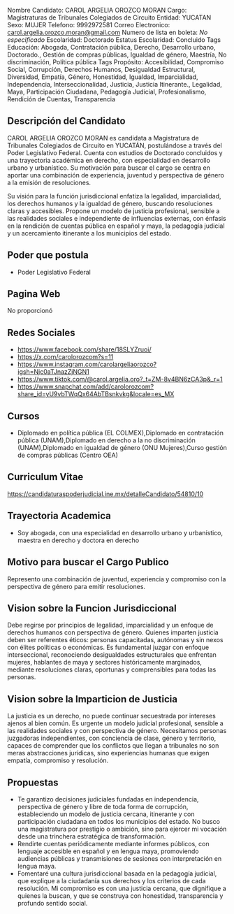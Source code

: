 Nombre Candidato: CAROL ARGELIA OROZCO MORAN
Cargo: Magistraturas de Tribunales Colegiados de Circuito
Entidad: YUCATAN
Sexo: MUJER
Telefono: 9992972581
Correo Electronico: carol.argelia.orozco.moran@gmail.com
Numero de lista en boleta: *No especificado*
Escolaridad: Doctorado
Estatus Escolaridad: Concluido
Tags Educación: Abogada, Contratación pública, Derecho, Desarrollo urbano, Doctorado., Gestión de compras públicas, Igualdad de género, Maestría, No discriminación, Política pública
Tags Propósito: Accesibilidad, Compromiso Social, Corrupción, Derechos Humanos, Desigualdad Estructural, Diversidad, Empatía, Género, Honestidad, Igualdad, Imparcialidad, Independencia, Interseccionalidad, Justicia, Justicia Itinerante., Legalidad, Maya, Participación Ciudadana, Pedagogía Judicial, Profesionalismo, Rendición de Cuentas, Transparencia


## Descripción del Candidato 

CAROL ARGELIA OROZCO MORAN es candidata a Magistratura de Tribunales Colegiados de Circuito en YUCATÁN, postulándose a través del Poder Legislativo Federal. Cuenta con estudios de Doctorado concluidos y una trayectoria académica en derecho, con especialidad en desarrollo urbano y urbanístico. Su motivación para buscar el cargo se centra en aportar una combinación de experiencia, juventud y perspectiva de género a la emisión de resoluciones.

Su visión para la función jurisdiccional enfatiza la legalidad, imparcialidad, los derechos humanos y la igualdad de género, buscando resoluciones claras y accesibles.  Propone un modelo de justicia profesional, sensible a las realidades sociales e independiente de influencias externas, con énfasis en la rendición de cuentas pública en español y maya, la pedagogía judicial y un acercamiento itinerante a los municipios del estado.


## Poder que postula

- Poder Legislativo Federal


## Pagina Web

No proporcionó


## Redes Sociales

- https://www.facebook.com/share/18SLYZruoi/
- https://x.com/carolorozcom?s=11
- https://www.instagram.com/carolargeliaorozco?igsh=Njc0aTJnazZjNGN1
- https://www.tiktok.com/@carol.argelia.oro?_t=ZM-8v4BN6zCA3p&_r=1
- https://www.snapchat.com/add/carolorozcom?share_id=yU9vbTWqQx64AbTBsnkvkg&locale=es_MX


## Cursos

- Diplomado en política pública (EL COLMEX),Diplomado en contratación pública (UNAM),Diplomado en derecho a la no discriminación (UNAM),Diplomado en igualdad de género (ONU Mujeres),Curso gestión de compras públicas (Centro OEA)


## Curriculum Vitae

https://candidaturaspoderjudicial.ine.mx/detalleCandidato/54810/10


## Trayectoria Academica

- Soy abogada, con una especialidad en desarrollo urbano y urbanístico, maestra en derecho y doctora en derecho


## Motivo para buscar el Cargo Publico

Represento una combinación de juventud, experiencia y compromiso con la perspectiva de género para emitir resoluciones.


## Vision sobre la Funcion Jurisdiccional

Debe regirse por principios de legalidad, imparcialidad y un enfoque de derechos humanos con perspectiva de género. Quienes imparten justicia deben ser referentes éticos: personas capacitadas, autónomas y sin nexos con élites políticas o económicas. Es fundamental juzgar con enfoque interseccional, reconociendo desigualdades estructurales que enfrentan mujeres, hablantes de maya y sectores históricamente marginados, mediante resoluciones claras, oportunas y comprensibles para todas las personas.


## Vision sobre la Imparticion de Justicia

La justicia es un derecho, no puede continuar secuestrada por intereses ajenos al bien común. Es urgente un modelo judicial profesional, sensible a las realidades sociales y con perspectiva de género. Necesitamos personas juzgadoras independientes, con conciencia de clase, género y territorio, capaces de comprender que los conflictos que llegan a tribunales no son meras abstracciones jurídicas, sino experiencias humanas que exigen empatía, compromiso y resolución.


## Propuestas

- Te garantizo decisiones judiciales fundadas en independencia, perspectiva de género y libre de toda forma de corrupción, estableciendo un modelo de justicia cercana, itinerante y con participación ciudadana en todos los municipios del estado. No busco una magistratura por prestigio o ambición, sino para ejercer mi vocación desde una trinchera estratégica de transformación.
- Rendirte cuentas periódicamente mediante informes públicos, con lenguaje accesible en español y en lengua maya, promoviendo audiencias públicas y transmisiones de sesiones con interpretación en lengua maya.
- Fomentaré una cultura jurisdiccional basada en la pedagogía judicial, que explique a la ciudadanía sus derechos y los criterios de cada resolución. Mi compromiso es con una justicia cercana, que dignifique a quienes la buscan, y que se construya con honestidad, transparencia y profundo sentido social.

